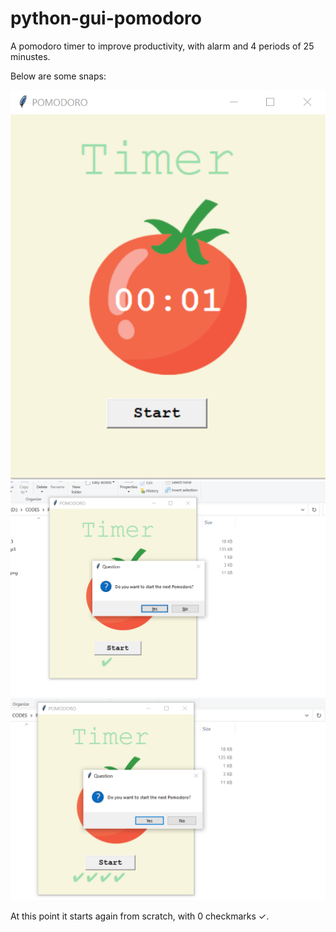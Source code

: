 # python-gui-pomodoro
A pomodoro timer to improve productivity, with alarm and 4 periods of 25 minustes.

Below are some snaps:

![alt text](https://github.com/Sumrender/python-gui-pomodoro/blob/main/p1.PNG)
![alt text](https://github.com/Sumrender/python-gui-pomodoro/blob/main/p2.PNG)
![alt text](https://github.com/Sumrender/python-gui-pomodoro/blob/main/p4.PNG)

At this point it starts again from scratch, with 0 checkmarks ✓.
